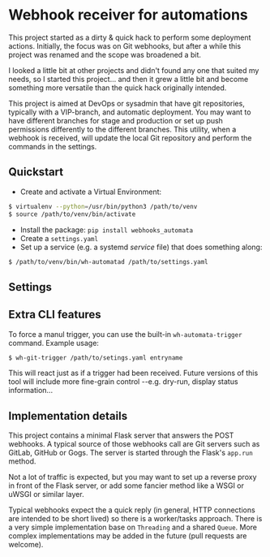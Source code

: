 
Webhook receiver for automations
================================

This project started as a dirty & quick hack to perform some deployment actions.
Initially, the focus was on Git webhooks, but after a while this project was
renamed and the scope was broadened a bit.

I looked a little bit at other projects and didn't found any one that suited my
needs, so I started this project... and then it grew a little bit and become
something more versatile than the quick hack originally intended.

This project is aimed at DevOps or sysadmin that have git repositories, typically
with a VIP-branch, and automatic deployment. You may want to have different branches
for stage and production or set up push permissions differently to the different 
branches. This utility, when a webhook is received, will update the local Git repository
and perform the commands in the settings.

Quickstart
----------

- Create and activate a Virtual Environment:

```bash
$ virtualenv --python=/usr/bin/python3 /path/to/venv
$ source /path/to/venv/bin/activate
```

- Install the package: `pip install webhooks_automata`
- Create a `settings.yaml`
- Set up a service (e.g. a systemd _service_ file) that does something along:

```bash
$ /path/to/venv/bin/wh-automatad /path/to/settings.yaml
```

Settings
--------

Extra CLI features
------------------

To force a manul trigger, you can use
the built-in `wh-automata-trigger` command. Example usage:

```bash
$ wh-git-trigger /path/to/setings.yaml entryname
```

This will react just as if a trigger had been received. Future versions of this tool will
include more fine-grain control --e.g. dry-run, display status information...

Implementation details
----------------------

This project contains a minimal Flask server that answers the POST webhooks. A typical source
of those webhooks call are Git servers such as GitLab, GitHub or Gogs. The server is started
through the Flask's `app.run` method.

Not a lot of traffic is expected, but you may want to set up a reverse proxy in front
of the Flask server, or add some fancier method like a WSGI or uWSGI or similar layer.

Typical webhooks expect the a quick reply (in general, HTTP connections are intended to be short
lived) so there is a worker/tasks approach. There is a very simple implementation base on
`Threading` and a shared `Queue`. More complex implementations may be added in the future
(pull requests are welcome).
